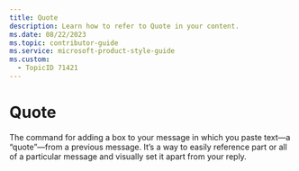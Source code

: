 ```yaml
---
title: Quote
description: Learn how to refer to Quote in your content.
ms.date: 08/22/2023
ms.topic: contributor-guide
ms.service: microsoft-product-style-guide
ms.custom:
  - TopicID 71421
---
```



# Quote

The command for adding a box to your message in which you paste text—a “quote”—from a previous message. It’s a way to easily reference part or all of a particular message and visually set it apart from your reply.  

